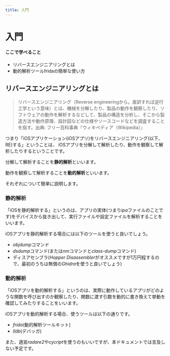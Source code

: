 ```yaml
---
title: 入門
---
```


# 入門

#### ここで学べること
- リバースエンジニアリングとは
- 動的解析ツールfridaの簡単な使い方

## リバースエンジニアリングとは

>リバースエンジニアリング（Reverse engineeringから。直訳すれば逆行工学という意味）とは、機械を分解したり、製品の動作を観察したり、ソフトウェアの動作を解析するなどして、製品の構造を分析し、そこから製造方法や動作原理、設計図などの仕様やソースコードなどを調査することを指す。出典: フリー百科事典『ウィキペディア（Wikipedia）』

つまり「iOSアプリケーション(iOSアプリ)をリバースエンジニアリング(以下、RE)する」ということは、
iOSアプリを分解して解析したり、動作を観察して解析したりするということです。

分解して解析することを**静的解析**といいます。

動作を観察して解析することを**動的解析**といいます。

それぞれについて簡単に説明します。

### 静的解析
「iOSを静的解析する」というのは、アプリの実体(つまり*ipa*ファイルのことです)をデバイスから抜き出して、実行ファイルや設定ファイルを解析することをいいます。

iOSアプリを静的解析する場合には以下のツールを使うと良いでしょう。
- *objdump*コマンド
- *dsdump*コマンド(または*nm*コマンドと*class-dump*コマンド)
- ディスアセンブラ(*Hopper Disassembler*がオススメですが1万円程するので、最初のうちは無償の*Ghidra*を使うと良いでしょう)



### 動的解析
「iOSアプリを動的解析する」というのは、実際に動作しているアプリがどのような関数を呼び出すのか観察したり、関数に渡す引数を動的に書き換えて挙動を確認してみたりすることをいいます。

iOSアプリを動的解析する場合、使うツールは以下の通りです。

- *frida*(動的解析ツールキット)
- *lldb*(デバッガ)

また、適宣*radare2*や*cycript*を使うのもいいですが、本ドキュメントでは言及しない予定です。


